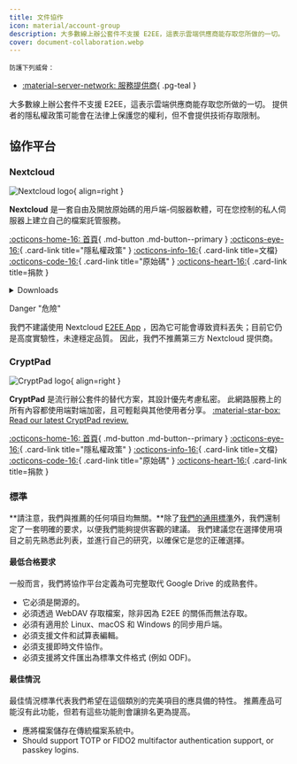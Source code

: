 ```yaml
---
title: 文件協作
icon: material/account-group
description: 大多數線上辦公套件不支援 E2EE，這表示雲端供應商能存取您所做的一切。
cover: document-collaboration.webp
---
```


<small>防護下列威脅：</small>

- [:material-server-network: 服務提供商](basics/common-threats.md#privacy-from-service-providers){ .pg-teal }

大多數線上辦公套件不支援 E2EE，這表示雲端供應商能存取您所做的一切。 提供者的隱私權政策可能會在法律上保護您的權利，但不會提供技術存取限制。

## 協作平台

### Nextcloud

<div class="admonition recommendation" markdown>

![Nextcloud logo](assets/img/document-collaboration/nextcloud.svg){ align=right }

**Nextcloud** 是一套自由及開放原始碼的用戶端-伺服器軟體，可在您控制的私人伺服器上建立自己的檔案託管服務。

[:octicons-home-16: 首頁](https://nextcloud.com){ .md-button .md-button--primary }
[:octicons-eye-16:](https://nextcloud.com/privacy){ .card-link title="隱私權政策" }
[:octicons-info-16:](https://nextcloud.com/support){ .card-link title=文檔}
[:octicons-code-16:](https://github.com/nextcloud){ .card-link title="原始碼" }
[:octicons-heart-16:](https://nextcloud.com/contribute){ .card-link title=捐款 }

<details class="downloads" markdown>
<summary>Downloads</summary>

- [:simple-googleplay: Google Play](https://play.google.com/store/apps/details?id=com.nextcloud.client)
- [:simple-appstore: App Store](https://apps.apple.com/app/id1125420102)
- [:simple-github: GitHub](https://github.com/nextcloud/android/releases)
- [:fontawesome-brands-windows: Windows](https://nextcloud.com/install/#install-clients)
- [:simple-apple: macOS](https://nextcloud.com/install/#install-clients)
- [:simple-linux: Linux](https://nextcloud.com/install/#install-clients)

</details>

</div>

<div class="admonition danger" markdown>
<p class="admonition-title">Danger "危險"</p>

我們不建議使用 Nextcloud [E2EE App](https://apps.nextcloud.com/apps/end_to_end_encryption) ，因為它可能會導致資料丟失；目前它仍是高度實驗性，未達穩定品質。 因此，我們不推薦第三方 Nextcloud 提供商。

</div>

### CryptPad

<div class="admonition recommendation" markdown>

![CryptPad logo](assets/img/document-collaboration/cryptpad.svg){ align=right }

**CryptPad** 是流行辦公套件的替代方案，其設計優先考慮私密。 此網路服務上的所有內容都使用端對端加密，且可輕鬆與其他使用者分享。 [:material-star-box: Read our latest CryptPad review.](https://www.privacyguides.org/articles/2025/02/07/cryptpad-review)

[:octicons-home-16: 首頁](https://cryptpad.fr){ .md-button .md-button--primary }
[:octicons-eye-16:](https://cryptpad.fr/pad/#/2/pad/view/GcNjAWmK6YDB3EO2IipRZ0fUe89j43Ryqeb4fjkjehE){ .card-link title="隱私權政策" }
[:octicons-info-16:](https://docs.cryptpad.fr){ .card-link title=文檔}
[:octicons-code-16:](https://github.com/xwiki-labs/cryptpad){ .card-link title="原始碼" }
[:octicons-heart-16:](https://opencollective.com/cryptpad){ .card-link title=捐款 }

</details>

</div>

### 標準

\*\*請注意，我們與推薦的任何項目均無關。\*\*除了[我們的通用標準](about/criteria.md)外，我們還制定了一套明確的要求，以便我們能夠提供客觀的建議。 我們建議您在選擇使用項目之前先熟悉此列表，並進行自己的研究，以確保它是您的正確選擇。

#### 最低合格要求

一般而言，我們將協作平台定義為可完整取代 Google Drive 的成熟套件。

- 它必須是開源的。
- 必須透過 WebDAV 存取檔案，除非因為 E2EE 的關係而無法存取。
- 必須有適用於 Linux、macOS 和 Windows 的同步用戶端。
- 必須支援文件和試算表編輯。
- 必須支援即時文件協作。
- 必須支援將文件匯出為標準文件格式 (例如 ODF)。

#### 最佳情況

最佳情況標準代表我們希望在這個類別的完美項目的應具備的特性。 推薦產品可能沒有此功能，但若有這些功能則會讓排名更為提高。

- 應將檔案儲存在傳統檔案系統中。
- Should support TOTP or FIDO2 multifactor authentication support, or passkey logins.
